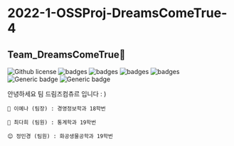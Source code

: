 # 2022-1-OSSProj-DreamsComeTrue-4
## Team_DreamsComeTrue💭
![Github license](https://img.shields.io/github/license/CSID-DGU/2022-1-OSSProj-DreamsComeTrue-4)
![badges](https://img.shields.io/badge/OS-ubuntu-red)
![badges](https://img.shields.io/badge/IDE-VSCode-informational)
![badges](https://img.shields.io/badge/python-3-blue)
![badges](https://img.shields.io/badge/pygame-2.0.2-yellow)
![Generic badge](https://img.shields.io/badge/pygame_menu-4.2.0-yellow.svg)
![Generic badge](https://img.shields.io/badge/pymysql-1.0.2-orange.svg)

안녕하세요 팀 드림즈컴츄르 입니다 : ) 

```
🤪 이예나 (팀장) : 경영정보학과 18학번

🥰 최다희 (팀원) : 통계학과 19학번

😊 정민경 (팀원) : 화공생물공학과 19학번
```
